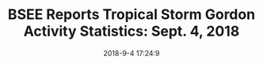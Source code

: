 ---
"title": "BSEE Reports Tropical Storm Gordon Activity Statistics: Sept. 4, 2018"
"date": "2018-9-4 17:24:9"
"feed_name": "BSEE"
"feed_website": "https://www.bsee.gov/"
"feed_rss": "https://www.bsee.gov/feed/news-items/rss.xml"
"link": "https://www.bsee.gov/newsroom/latest-news/statements-and-releases/press-releases/bsee-reports-tropical-storm-gordon"
"file": "_posts/2018-9-4-17-24-9_BSEE_0f55d2e74e0ccfed69455af08cf3b3ed0f135441.md"
"accident": "0"
"drilling": "0"
"dead": "0"
"injured": "0"
---